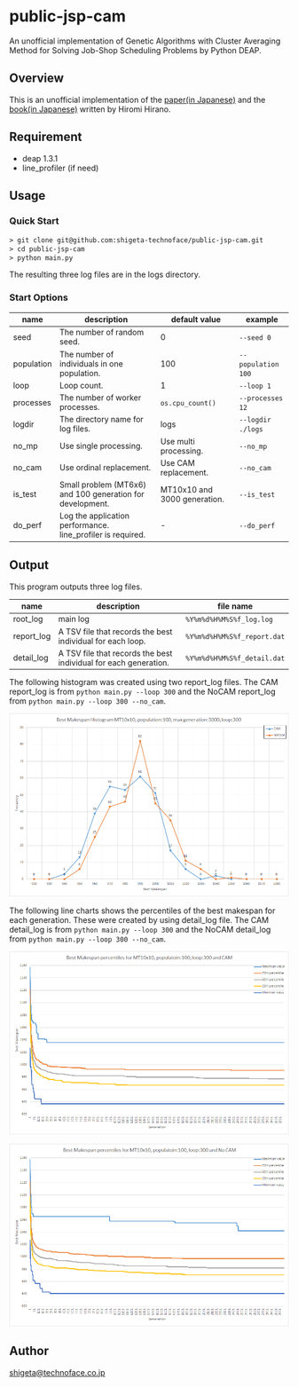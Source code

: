 # public-jsp-cam

An unofficial implementation of Genetic Algorithms with Cluster Averaging Method for Solving Job-Shop Scheduling Problems by Python DEAP.

## Overview

This is an unofficial implementation of the [paper(in Japanese)](https://www.jstage.jst.go.jp/article/jjsai/10/5/10_769/_article/-char/ja/) and the [book(in Japanese)](https://www.personal-media.co.jp/book/comp/173/) written by Hiromi Hirano.

## Requirement

* deap 1.3.1
* line\_profiler (if need)

## Usage

### Quick Start

	> git clone git@github.com:shigeta-technoface/public-jsp-cam.git
	> cd public-jsp-cam
	> python main.py

The resulting three log files are in the logs directory.

### Start Options

| name | description | default value | example |
| --- | --- | --- | --- |
| seed | The number of random seed. | 0 | `--seed 0` |
| population | The number of individuals in one population. | 100 | `--population 100` |
| loop | Loop count. | 1 | `--loop 1` |
| processes | The number of worker processes. | `os.cpu_count()`| `--processes 12` |
| logdir | The directory name for log files. | logs | `--logdir ./logs` |
| no\_mp | Use single processing. | Use multi processing. | `--no_mp` |
| no\_cam | Use ordinal replacement. | Use CAM replacement. | `--no_cam` |
| is\_test | Small problem (MT6x6) and 100 generation for development. | MT10x10 and 3000 generation. | `--is_test` |
| do\_perf | Log the application performance. line\_profiler is required. | - | `--do_perf` |

## Output

This program outputs three log files.

| name | description | file name |
|---|---|---|
| root\_log | main log | `%Y%m%d%H%M%S%f_log.log` |
| report\_log | A TSV file that records the best individual for each loop. | `%Y%m%d%H%M%S%f_report.dat` |
| detail\_log | A TSV file that records the best individual for each generation. | `%Y%m%d%H%M%S%f_detail.dat` |

The following histogram was created using two report\_log files. The CAM report\_log is from `python main.py --loop 300` and the NoCAM report\_log from `python main.py --loop 300 --no_cam`.

![](screenshots/20211112_MT10x10_n100_DEAP.png)

The following line charts shows the percentiles of the best makespan for each generation.  These were created by using detail\_log file. The CAM detail\_log is from `python main.py --loop 300` and the NoCAM detail\_log from `python main.py --loop 300 --no_cam`.

![](screenshots/20211112_Percentile_CAM_MT10x10_n100_DEAP.png)

![](screenshots/20211112_Percentile_NoCAM_MT10x10_n100_DEAP.png)

## Author

<shigeta@technoface.co.jp>

